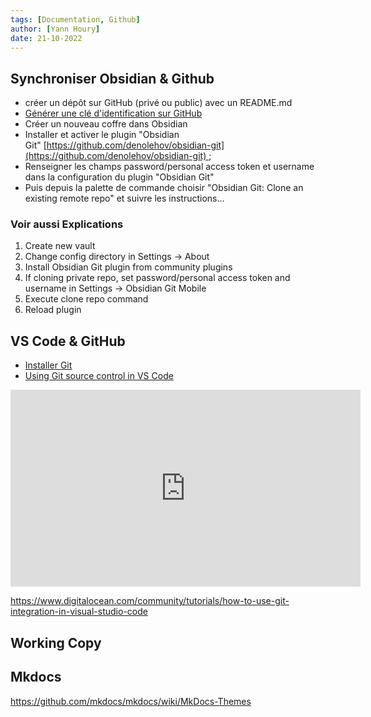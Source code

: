 ```yaml
---
tags: [Documentation, Github]
author: [Yann Houry]
date: 21-10-2022
---
```

## Synchroniser Obsidian & Github
- créer un dépôt sur GitHub (privé ou public) avec un README.md
- [Générer une clé d'identification sur GitHub](https://docs.github.com/en/authentication/keeping-your-account-and-data-secure/creating-a-personal-access-token) 
- Créer un nouveau coffre dans Obsidian
- Installer et activer le plugin "Obsidian Git" [https://github.com/denolehov/obsidian-git](https://github.com/denolehov/obsidian-git) ;
- Renseigner les champs password/personal access token et username dans la configuration du plugin "Obsidian Git"
- Puis depuis la palette de commande choisir "Obsidian Git: Clone an existing remote repo" et suivre les instructions...

### Voir aussi Explications
1.  Create new vault
2.  Change config directory in Settings -> About
3.  Install Obsidian Git plugin from community plugins
4.  If cloning private repo, set password/personal access token and username in Settings -> Obsidian Git Mobile
5.  Execute clone repo command
6.  Reload plugin

## VS Code & GitHub
- [Installer Git](https://git-scm.com/download/)  
- [Using Git source control in VS Code](https://code.visualstudio.com/docs/sourcecontrol/overview)

<iframe width="560" height="315" src="https://www.youtube.com/embed/i_23KUAEtUM" title="YouTube video player" frameborder="0" allow="accelerometer; autoplay; clipboard-write; encrypted-media; gyroscope; picture-in-picture" allowfullscreen></iframe>

https://www.digitalocean.com/community/tutorials/how-to-use-git-integration-in-visual-studio-code

## Working Copy

## Mkdocs
https://github.com/mkdocs/mkdocs/wiki/MkDocs-Themes